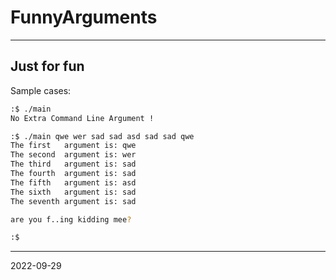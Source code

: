 # FunnyArguments
---

## Just for fun

Sample cases:

```bash
:$ ./main
No Extra Command Line Argument !

:$ ./main qwe wer sad sad asd sad sad qwe
The first   argument is: qwe
The second  argument is: wer
The third   argument is: sad
The fourth  argument is: sad
The fifth   argument is: asd
The sixth   argument is: sad
The seventh argument is: sad

are you f..ing kidding mee?

:$
```

---

2022-09-29
